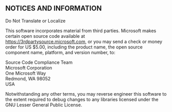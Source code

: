 ## NOTICES AND INFORMATION
Do Not Translate or Localize

This software incorporates material from third parties.
Microsoft makes certain open source code available at https://3rdpartysource.microsoft.com,
or you may send a check or money order for US $5.00, including the product name,
the open source component name, platform, and version number, to:

Source Code Compliance Team  
Microsoft Corporation  
One Microsoft Way  
Redmond, WA 98052  
USA  

Notwithstanding any other terms, you may reverse engineer this software to the extent
required to debug changes to any libraries licensed under the GNU Lesser General Public License.
